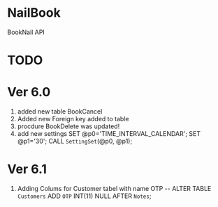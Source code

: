 # NailBook
BookNail API

# TODO


# Ver 6.0
1. added new table BookCancel
2. Added new Foreign key added to table
3. procdure BookDelete was updated!
4. add new settings SET @p0='TIME_INTERVAL_CALENDAR'; SET @p1='30'; CALL `SettingSet`(@p0, @p1);


# Ver 6.1 
1. Adding Colums for Customer tabel with name OTP
-- ALTER TABLE `Customers` ADD `OTP` INT(11) NULL AFTER `Notes`; 
